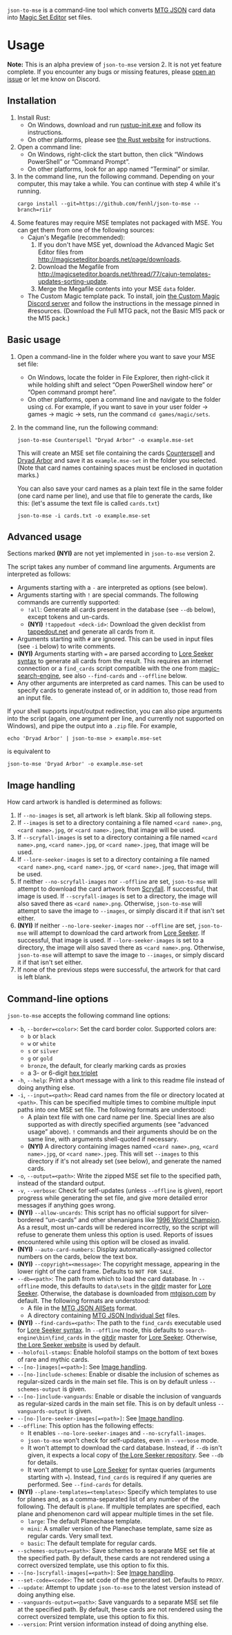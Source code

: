 `json-to-mse` is a command-line tool which converts [MTG JSON](https://mtgjson.com/) card data into [Magic Set Editor](http://magicseteditor.sourceforge.net/) set files.

# Usage

**Note:** This is an alpha preview of `json-to-mse` version 2. It is not yet feature complete. If you encounter any bugs or missing features, please [open an issue](https://github.com/fenhl/json-to-mse/issues/new) or let me know on Discord.

## Installation

1. Install Rust:
    * On Windows, download and run [rustup-init.exe](https://win.rustup.rs/) and follow its instructions.
    * On other platforms, please see [the Rust website](https://www.rust-lang.org/learn/get-started) for instructions.
2. Open a command line:
    * On Windows, right-click the start button, then click “Windows PowerShell” or “Command Prompt”.
    * On other platforms, look for an app named “Terminal” or similar.
3. In the command line, run the following command. Depending on your computer, this may take a while. You can continue with step 4 while it's running.
    ```
    cargo install --git=https://github.com/fenhl/json-to-mse --branch=riir
    ```
4. Some features may require MSE templates not packaged with MSE. You can get them from one of the following sources:
    * Cajun's Megafile (recommended):
        1. If you don't have MSE yet, download the Advanced Magic Set Editor files from <http://magicseteditor.boards.net/page/downloads>.
        2. Download the Megafile from <http://magicseteditor.boards.net/thread/77/cajun-templates-updates-sorting-update>.
        3. Merge the Megafile contents into your MSE `data` folder.
    * The Custom Magic template pack. To install, join [the Custom Magic Discord server](https://discord.gg/FbMK9UE) and follow the instructions in the message pinned in #resources. (Download the Full MTG pack, not the Basic M15 pack or the M15 pack.)

## Basic usage

1. Open a command-line in the folder where you want to save your MSE set file:
    * On Windows, locate the folder in File Explorer, then right-click it while holding shift and select “Open PowerShell window here” or “Open command prompt here”.
    * On other platforms, open a command line and navigate to the folder using `cd`. For example, if you want to save in your user folder → games → magic → sets, run the command `cd games/magic/sets`.
2. In the command line, run the following command:
    ```
    json-to-mse Counterspell "Dryad Arbor" -o example.mse-set
    ```

    This will create an MSE set file containing the cards [Counterspell](https://lore-seeker.cards/card/ss1/4) and [Dryad Arbor](https://lore-seeker.cards/card/fut/174) and save it as `example.mse-set` in the folder you selected. (Note that card names containing spaces must be enclosed in quotation marks.)

    You can also save your card names as a plain text file in the same folder (one card name per line), and use that file to generate the cards, like this: (let's assume the text file is called `cards.txt`)

    ```
    json-to-mse -i cards.txt -o example.mse-set
    ```

## Advanced usage

Sections marked **(NYI)** are not yet implemented in `json-to-mse` version 2.

The script takes any number of command line arguments. Arguments are interpreted as follows:

* Arguments starting with a `-` are interpreted as options (see below).
* Arguments starting with `!` are special commands. The following commands are currently supported:
    * `!all`: Generate all cards present in the database (see `--db` below), except tokens and un-cards.
    * **(NYI)** `!tappedout <deck-id>`: Download the given decklist from [tappedout.net](http://tappedout.net/) and generate all cards from it.
* Arguments starting with `#` are ignored. This can be used in input files (see `-i` below) to write comments.
* **(NYI)** Arguments starting with `=` are parsed according to [Lore Seeker syntax](https://lore-seeker.cards/help/syntax) to generate all cards from the result. This requires an internet connection or a `find_cards` script compatible with the one from [magic-search-engine](https://github.com/taw/magic-search-engine), see also `--find-cards` and `--offline` below.
* Any other arguments are interpreted as card names. This can be used to specify cards to generate instead of, or in addition to, those read from an input file.

If your shell supports input/output redirection, you can also pipe arguments into the script (again, one argument per line, and currently not supported on Windows), and pipe the output into a `.zip` file. For example,

```
echo 'Dryad Arbor' | json-to-mse > example.mse-set
```

is equivalent to

```
json-to-mse 'Dryad Arbor' -o example.mse-set
```

## Image handling

How card artwork is handled is determined as follows:

1. If `--no-images` is set, all artwork is left blank. Skip all following steps.
2. If `--images` is set to a directory containing a file named `<card name>.png`, `<card name>.jpg`, or `<card name>.jpeg`, that image will be used.
3. If `--scryfall-images` is set to a directory containing a file named `<card name>.png`, `<card name>.jpg`, or `<card name>.jpeg`, that image will be used.
4. If `--lore-seeker-images` is set to a directory containing a file named `<card name>.png`, `<card name>.jpg`, or `<card name>.jpeg`, that image will be used.
5. If neither `--no-scryfall-images` nor `--offline` are set, `json-to-mse` will attempt to download the card artwork from [Scryfall](https://scryfall.com/). If successful, that image is used. If `--scryfall-images` is set to a directory, the image will also saved there as `<card name>.png`. Otherwise, `json-to-mse` will attempt to save the image to `--images`, or simply discard it if that isn't set either.
6. **(NYI)** If neither `--no-lore-seeker-images` nor `--offline` are set, `json-to-mse` will attempt to download the card artwork from [Lore Seeker](https://lore-seeker.cards/). If successful, that image is used. If `--lore-seeker-images` is set to a directory, the image will also saved there as `<card name>.png`. Otherwise, `json-to-mse` will attempt to save the image to `--images`, or simply discard it if that isn't set either.
7. If none of the previous steps were successful, the artwork for that card is left blank.

## Command-line options

`json-to-mse` accepts the following command line options:

* `-b`, `--border=<color>`: Set the card border color. Supported colors are:
    * `b` or `black`
    * `w` or `white`
    * `s` or `silver`
    * `g` or `gold`
    * `bronze`, the default, for clearly marking cards as proxies
    * a 3- or 6-digit [hex triplet](https://en.wikipedia.org/wiki/Web_colors#Hex_triplet)
* `-h`, `--help`: Print a short message with a link to this readme file instead of doing anything else.
* `-i`, `--input=<path>`: Read card names from the file or directory located at `<path>`. This can be specified multiple times to combine multiple input paths into one MSE set file. The following formats are understood:
    * A plain text file with one card name per line. Special lines are also supported as with directly specified arguments (see “advanced usage” above). `!` commands and their arguments should be on the same line, with arguments shell-quoted if necessary.
    * **(NYI)** A directory containing images named `<card name>.png`, `<card name>.jpg`, or `<card name>.jpeg`. This will set `--images` to this directory if it's not already set (see below), and generate the named cards.
* `-o`, `--output=<path>`: Write the zipped MSE set file to the specified path, instead of the standard output.
* `-v`, `--verbose`: Check for self-updates (unless `--offline` is given), report progress while generating the set file, and give more detailed error messages if anything goes wrong.
* **(NYI)** `--allow-uncards`: This script has no official support for silver-bordered “un-cards” and other shenanigans like [1996 World Champion](https://lore-seeker.cards/card/pcel/1). As a result, most un-cards will be redered incorrectly, so the script will refuse to generate them unless this option is used. Reports of issues encountered while using this option will be closed as invalid.
* **(NYI)** `--auto-card-numbers`: Display automatically-assigned collector numbers on the cards, below the text box.
* **(NYI)** `--copyright=<message>`: The copyright message, appearing in the lower right of the card frame. Defaults to `NOT FOR SALE`.
* `--db=<path>`: The path from which to load the card database. In `--offline` mode, this defaults to `data\sets` in the [gitdir](https://github.com/fenhl/gitdir) master for [Lore Seeker](https://github.com/fenhl/lore-seeker). Otherwise, the database is downloaded from [mtgjson.com](https://mtgjson.com/) by default. The following formats are understood:
    * A file in the [MTG JSON AllSets](https://mtgjson.com/files/all-sets/) format.
    * A directory containing [MTG JSON Individual Set](https://mtgjson.com/files/individual-set/) files.
* **(NYI)** `--find-cards=<path>`: The path to the `find_cards` executable used for [Lore Seeker syntax](https://lore-seeker.cards/help/syntax). In `--offline` mode, this defaults to `search-engine\bin\find_cards` in the [gitdir](https://github.com/fenhl/gitdir) master for [Lore Seeker](https://github.com/fenhl/lore-seeker). Otherwise, [the Lore Seeker website](https://lore-seeker.cards/) is used by default.
* `--holofoil-stamps`: Enable holofoil stamps on the bottom of text boxes of rare and mythic cards.
* `--[no-]images[=<path>]`: See [Image handling](#image-handling).
* `--[no-]include-schemes`: Enable or disable the inclusion of schemes as regular-sized cards in the main set file. This is on by default unless `--schemes-output` is given.
* `--[no-]include-vanguards`: Enable or disable the inclusion of vanguards as regular-sized cards in the main set file. This is on by default unless `--vanguards-output` is given.
* `--[no-]lore-seeker-images[=<path>]`: See [Image handling](#image-handling).
* `--offline`: This option has the following effects:
    * It enables `--no-lore-seeker-images` and `--no-scryfall-images`.
    * `json-to-mse` won't check for self-updates, even in `--verbose` mode.
    * It won't attempt to download the card database. Instead, if `--db` isn't given, it expects a local copy of [the Lore Seeker repository](https://github.com/fenhl/lore-seeker). See `--db` for details.
    * It won't attempt to use [Lore Seeker](https://lore-seeker.cards/) for syntax queries (arguments starting with `=`). Instead, `find_cards` is required if any queries are performed. See `--find-cards` for details.
* **(NYI)** `--plane-templates=<templates>`: Specify which templates to use for planes and, as a comma-separated list of any number of the following. The default is `plane`. If multiple templates are specified, each plane and phenomenon card will appear multiple times in the set file.
    * `large`: The default Planechase template.
    * `mini`: A smaller version of the Planechase template, same size as regular cards. Very small text.
    * `basic`: The default template for regular cards.
* `--schemes-output=<path>`: Save schemes to a separate MSE set file at the specified path. By default, these cards are not rendered using a correct oversized template, use this option to fix this.
* `--[no-]scryfall-images[=<path>]`: See [Image handling](#image-handling).
* `--set-code=<code>`: The set code of the generated set. Defaults to `PROXY`.
* `--update`: Attempt to update `json-to-mse` to the latest version instead of doing anything else.
* `--vanguards-output=<path>`: Save vanguards to a separate MSE set file at the specified path. By default, these cards are not rendered using the correct oversized template, use this option to fix this.
* `--version`: Print version information instead of doing anything else.
